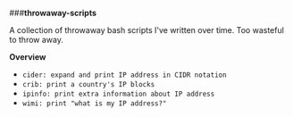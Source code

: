 ###**throwaway-scripts**

A collection of throwaway bash scripts I've written over time. Too wasteful to throw away.

**Overview**
- `cider: expand and print IP address in CIDR notation`
- `crib: print a country's IP blocks`
- `ipinfo: print extra information about IP address`
- `wimi: print "what is my IP address?"`

